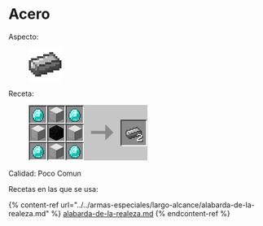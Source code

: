 # Acero

Aspecto:

<figure><img src="../../../.gitbook/assets/New Piskel (1).png" alt=""><figcaption></figcaption></figure>

Receta:

<figure><img src="../../../.gitbook/assets/image (7).png" alt=""><figcaption></figcaption></figure>

Calidad: Poco Comun

Recetas en las que se usa:

{% content-ref url="../../armas-especiales/largo-alcance/alabarda-de-la-realeza.md" %}
[alabarda-de-la-realeza.md](../../armas-especiales/largo-alcance/alabarda-de-la-realeza.md)
{% endcontent-ref %}
